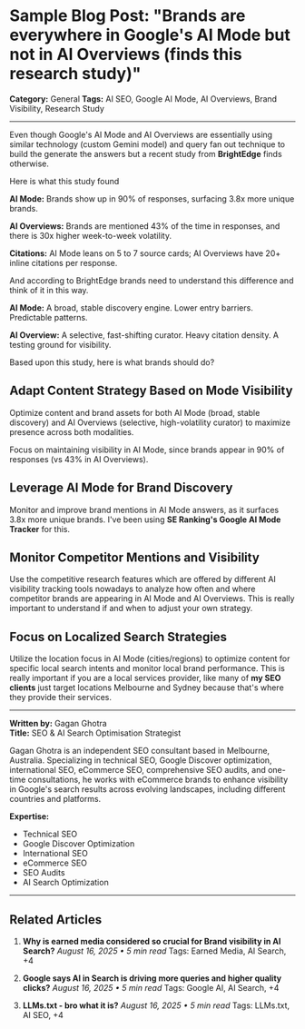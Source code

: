 # Sample Blog Post: "Brands are everywhere in Google's AI Mode but not in AI Overviews (finds this research study)"

**Category:** General
**Tags:** AI SEO, Google AI Mode, AI Overviews, Brand Visibility, Research Study

---

Even though Google's AI Mode and AI Overviews are essentially using similar technology (custom Gemini model) and query fan out technique to build the generate the answers but a recent study from **BrightEdge** finds otherwise.

Here is what this study found

**AI Mode:** Brands show up in 90% of responses, surfacing 3.8x more unique brands.

**AI Overviews:** Brands are mentioned 43% of the time in responses, and there is 30x higher week-to-week volatility.

**Citations:** AI Mode leans on 5 to 7 source cards; AI Overviews have 20+ inline citations per response.

And according to BrightEdge brands need to understand this difference and think of it in this way.

**AI Mode:** A broad, stable discovery engine. Lower entry barriers. Predictable patterns.

**AI Overview:** A selective, fast-shifting curator. Heavy citation density. A testing ground for visibility.

Based upon this study, here is what brands should do?

## Adapt Content Strategy Based on Mode Visibility

Optimize content and brand assets for both AI Mode (broad, stable discovery) and AI Overviews (selective, high-volatility curator) to maximize presence across both modalities.

Focus on maintaining visibility in AI Mode, since brands appear in 90% of responses (vs 43% in AI Overviews).

## Leverage AI Mode for Brand Discovery

Monitor and improve brand mentions in AI Mode answers, as it surfaces 3.8x more unique brands. I've been using **SE Ranking's Google AI Mode Tracker** for this.

## Monitor Competitor Mentions and Visibility

Use the competitive research features which are offered by different AI visibility tracking tools nowadays to analyze how often and where competitor brands are appearing in AI Mode and AI Overviews. This is really important to understand if and when to adjust your own strategy.

## Focus on Localized Search Strategies

Utilize the location focus in AI Mode (cities/regions) to optimize content for specific local search intents and monitor local brand performance. This is really important if you are a local services provider, like many of **my SEO clients** just target locations Melbourne and Sydney because that's where they provide their services.

---

**Written by:** Gagan Ghotra  
**Title:** SEO & AI Search Optimisation Strategist  

Gagan Ghotra is an independent SEO consultant based in Melbourne, Australia. Specializing in technical SEO, Google Discover optimization, international SEO, eCommerce SEO, comprehensive SEO audits, and one-time consultations, he works with eCommerce brands to enhance visibility in Google's search results across evolving landscapes, including different countries and platforms.

**Expertise:**
- Technical SEO
- Google Discover Optimization  
- International SEO
- eCommerce SEO
- SEO Audits
- AI Search Optimization

---

## Related Articles

1. **Why is earned media considered so crucial for Brand visibility in AI Search?**
   *August 16, 2025 • 5 min read*
   Tags: Earned Media, AI Search, +4

2. **Google says AI in Search is driving more queries and higher quality clicks?**
   *August 16, 2025 • 5 min read*
   Tags: Google AI, AI Search, +4

3. **LLMs.txt - bro what it is?**
   *August 16, 2025 • 5 min read*
   Tags: LLMs.txt, AI SEO, +4 